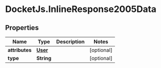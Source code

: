 # DocketJs.InlineResponse2005Data

## Properties

Name | Type | Description | Notes
------------ | ------------- | ------------- | -------------
**attributes** | [**User**](.md) |  | [optional] 
**type** | **String** |  | [optional] 


